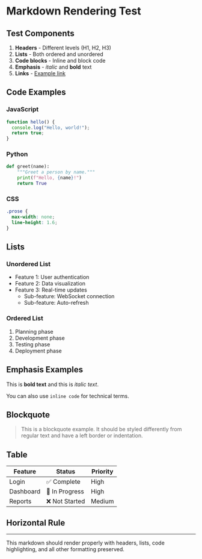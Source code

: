 # Markdown Rendering Test

## Test Components

1. **Headers** - Different levels (H1, H2, H3)
2. **Lists** - Both ordered and unordered
3. **Code blocks** - Inline and block code
4. **Emphasis** - *italic* and **bold** text
5. **Links** - [Example link](https://example.com)

## Code Examples

### JavaScript
```javascript
function hello() {
  console.log("Hello, world!");
  return true;
}
```

### Python
```python
def greet(name):
    """Greet a person by name."""
    print(f"Hello, {name}!")
    return True
```

### CSS
```css
.prose {
  max-width: none;
  line-height: 1.6;
}
```

## Lists

### Unordered List
- Feature 1: User authentication
- Feature 2: Data visualization
- Feature 3: Real-time updates
  - Sub-feature: WebSocket connection
  - Sub-feature: Auto-refresh

### Ordered List
1. Planning phase
2. Development phase
3. Testing phase
4. Deployment phase

## Emphasis Examples

This is **bold text** and this is *italic text*.

You can also use `inline code` for technical terms.

## Blockquote

> This is a blockquote example. It should be styled differently from regular text and have a left border or indentation.

## Table

| Feature   | Status        | Priority |
| --------- | ------------- | -------- |
| Login     | ✅ Complete    | High     |
| Dashboard | 🚧 In Progress | High     |
| Reports   | ❌ Not Started | Medium   |

## Horizontal Rule

---

This markdown should render properly with headers, lists, code highlighting, and all other formatting preserved.
